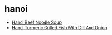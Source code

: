 # hanoi

 * [Hanoi Beef Noodle Soup](../index/h/hanoi-beef-noodle-soup-233548.json)
 * [Hanoi Turmeric Grilled Fish With Dill And Onion](../index/h/hanoi-turmeric-grilled-fish-with-dill-and-onion-236372.json)
